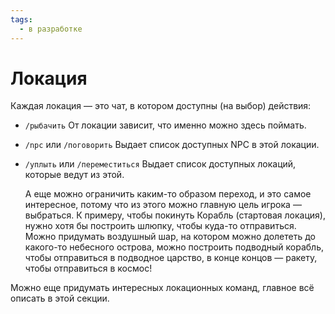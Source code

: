 ```yaml
---
tags:
  - в разработке
---
```


# Локация
Каждая локация — это чат, в котором доступны (на выбор) действия:

* `/рыбачить`
    От локации зависит, что именно можно здесь поймать.
* `/npc` или `/поговорить`
    Выдает список доступных NPC в этой локации.
* `/уплыть` или `/переместиться`
    Выдает список доступных локаций, которые ведут из этой.

    А еще можно ограничить каким-то образом переход, и это самое интересное, потому что из этого можно главную цель игрока — выбраться. К примеру, чтобы покинуть Корабль (стартовая локация), нужно хотя бы построить шлюпку, чтобы куда-то отправиться. Можно придумать воздушный шар, на котором можно долететь до какого-то небесного острова, можно построить подводный корабль, чтобы отправиться в подводное царство, в конце концов — ракету, чтобы отправиться в космос!

Можно еще придумать интересных локационных команд, главное всё описать в этой секции.
